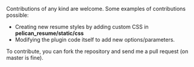 Contributions of any kind are welcome.
Some examples of contributions possible:

* Creating new resume styles by adding custom CSS in **pelican_resume/static/css**
* Modifying the plugin code itself to add new options/parameters.

To contribute, you can fork the repository and send me a pull request (on master is fine).